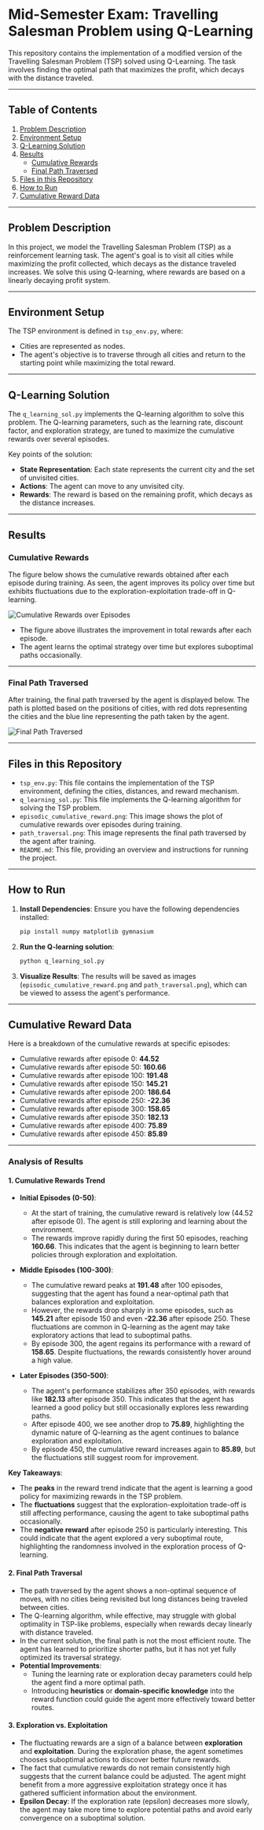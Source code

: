 # Mid-Semester Exam: Travelling Salesman Problem using Q-Learning

This repository contains the implementation of a modified version of the Travelling Salesman Problem (TSP) solved using Q-Learning. The task involves finding the optimal path that maximizes the profit, which decays with the distance traveled.

---

## Table of Contents
1. [Problem Description](#problem-description)
2. [Environment Setup](#environment-setup)
3. [Q-Learning Solution](#q-learning-solution)
4. [Results](#results)
    - [Cumulative Rewards](#cumulative-rewards)
    - [Final Path Traversed](#final-path-traversed)
5. [Files in this Repository](#files-in-this-repository)
6. [How to Run](#how-to-run)
7. [Cumulative Reward Data](#cumulative-reward-data)

---

## Problem Description

In this project, we model the Travelling Salesman Problem (TSP) as a reinforcement learning task. The agent's goal is to visit all cities while maximizing the profit collected, which decays as the distance traveled increases. We solve this using Q-learning, where rewards are based on a linearly decaying profit system.

---

## Environment Setup

The TSP environment is defined in `tsp_env.py`, where:
- Cities are represented as nodes.
- The agent's objective is to traverse through all cities and return to the starting point while maximizing the total reward.

---

## Q-Learning Solution

The `q_learning_sol.py` implements the Q-learning algorithm to solve this problem. The Q-learning parameters, such as the learning rate, discount factor, and exploration strategy, are tuned to maximize the cumulative rewards over several episodes.

Key points of the solution:
- **State Representation**: Each state represents the current city and the set of unvisited cities.
- **Actions**: The agent can move to any unvisited city.
- **Rewards**: The reward is based on the remaining profit, which decays as the distance increases.
  
---

## Results

### Cumulative Rewards

The figure below shows the cumulative rewards obtained after each episode during training. As seen, the agent improves its policy over time but exhibits fluctuations due to the exploration-exploitation trade-off in Q-learning.

![Cumulative Rewards over Episodes](https://raw.githubusercontent.com/user/repo/main/episodic_cumulative_reward.png)

- The figure above illustrates the improvement in total rewards after each episode. 
- The agent learns the optimal strategy over time but explores suboptimal paths occasionally.

---

### Final Path Traversed

After training, the final path traversed by the agent is displayed below. The path is plotted based on the positions of cities, with red dots representing the cities and the blue line representing the path taken by the agent.

![Final Path Traversed](https://raw.githubusercontent.com/user/repo/main/path_traversal.png)

---

## Files in this Repository

- `tsp_env.py`: This file contains the implementation of the TSP environment, defining the cities, distances, and reward mechanism.
- `q_learning_sol.py`: This file implements the Q-learning algorithm for solving the TSP problem.
- `episodic_cumulative_reward.png`: This image shows the plot of cumulative rewards over episodes during training.
- `path_traversal.png`: This image represents the final path traversed by the agent after training.
- `README.md`: This file, providing an overview and instructions for running the project.

---

## How to Run

1. **Install Dependencies**: Ensure you have the following dependencies installed:
   ```bash
   pip install numpy matplotlib gymnasium
   ```

2. **Run the Q-learning solution**:
   ```bash
   python q_learning_sol.py
   ```

3. **Visualize Results**: The results will be saved as images (`episodic_cumulative_reward.png` and `path_traversal.png`), which can be viewed to assess the agent's performance.

---

## Cumulative Reward Data

Here is a breakdown of the cumulative rewards at specific episodes:

- Cumulative rewards after episode 0: **44.52**
- Cumulative rewards after episode 50: **160.66**
- Cumulative rewards after episode 100: **191.48**
- Cumulative rewards after episode 150: **145.21**
- Cumulative rewards after episode 200: **186.64**
- Cumulative rewards after episode 250: **-22.36**
- Cumulative rewards after episode 300: **158.65**
- Cumulative rewards after episode 350: **182.13**
- Cumulative rewards after episode 400: **75.89**
- Cumulative rewards after episode 450: **85.89**

---
### Analysis of Results

#### 1. **Cumulative Rewards Trend**
   - **Initial Episodes (0-50)**:
     - At the start of training, the cumulative reward is relatively low (44.52 after episode 0). The agent is still exploring and learning about the environment.
     - The rewards improve rapidly during the first 50 episodes, reaching **160.66**. This indicates that the agent is beginning to learn better policies through exploration and exploitation.
   
   - **Middle Episodes (100-300)**:
     - The cumulative reward peaks at **191.48** after 100 episodes, suggesting that the agent has found a near-optimal path that balances exploration and exploitation.
     - However, the rewards drop sharply in some episodes, such as **145.21** after episode 150 and even **-22.36** after episode 250. These fluctuations are common in Q-learning as the agent may take exploratory actions that lead to suboptimal paths.
     - By episode 300, the agent regains its performance with a reward of **158.65**. Despite fluctuations, the rewards consistently hover around a high value.

   - **Later Episodes (350-500)**:
     - The agent's performance stabilizes after 350 episodes, with rewards like **182.13** after episode 350. This indicates that the agent has learned a good policy but still occasionally explores less rewarding paths.
     - After episode 400, we see another drop to **75.89**, highlighting the dynamic nature of Q-learning as the agent continues to balance exploration and exploitation.
     - By episode 450, the cumulative reward increases again to **85.89**, but the fluctuations still suggest room for improvement.

   **Key Takeaways**:
   - The **peaks** in the reward trend indicate that the agent is learning a good policy for maximizing rewards in the TSP problem.
   - The **fluctuations** suggest that the exploration-exploitation trade-off is still affecting performance, causing the agent to take suboptimal paths occasionally.
   - The **negative reward** after episode 250 is particularly interesting. This could indicate that the agent explored a very suboptimal route, highlighting the randomness involved in the exploration process of Q-learning.

#### 2. **Final Path Traversal**

   - The path traversed by the agent shows a non-optimal sequence of moves, with no cities being revisited but long distances being traveled between cities.
   - The Q-learning algorithm, while effective, may struggle with global optimality in TSP-like problems, especially when rewards decay linearly with distance traveled.
   - In the current solution, the final path is not the most efficient route. The agent has learned to prioritize shorter paths, but it has not yet fully optimized its traversal strategy.
   - **Potential Improvements**:
     - Tuning the learning rate or exploration decay parameters could help the agent find a more optimal path.
     - Introducing **heuristics** or **domain-specific knowledge** into the reward function could guide the agent more effectively toward better routes.

#### 3. **Exploration vs. Exploitation**
   - The fluctuating rewards are a sign of a balance between **exploration** and **exploitation**. During the exploration phase, the agent sometimes chooses suboptimal actions to discover better future rewards.
   - The fact that cumulative rewards do not remain consistently high suggests that the current balance could be adjusted. The agent might benefit from a more aggressive exploitation strategy once it has gathered sufficient information about the environment.
   - **Epsilon Decay**: If the exploration rate (epsilon) decreases more slowly, the agent may take more time to explore potential paths and avoid early convergence on a suboptimal solution.
